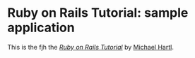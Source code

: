 # Ruby on Rails Tutorial: sample application

This is the fjh
the [*Ruby on Rails Tutorial*](http://railstutorial.org/)
by [Michael Hartl](http://michaelhartl.com/).
